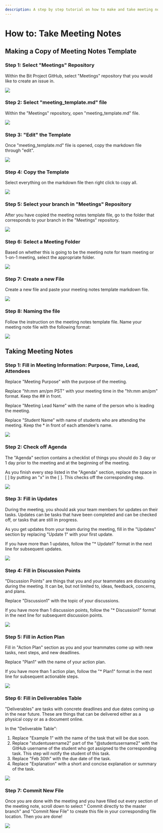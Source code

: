```yaml
---
description: A step by step tutorial on how to make and take meeting notes on GitHub.
---
```


# How to: Take Meeting Notes

## Making a Copy of Meeting Notes Template

### Step 1: Select "Meetings" Repository

Within the Bit Project GitHub, select "Meetings" repository that you would like to create an issue in.

![](../../.gitbook/assets/step-1.PNG)

### Step 2: Select "meeting\_template.md" file

Within the "Meetings" repository, open "meeting\_template.md" file.

![](../../.gitbook/assets/step-2.PNG)

### Step 3: "Edit" the Template

Once "meeting\_template.md" file is opened, copy the markdown file through "edit".

![](../../.gitbook/assets/step-3.PNG)

### Step 4: Copy the Template

Select everything on the markdown file then right click to copy all. 

![](../../.gitbook/assets/step-4.PNG)

### Step 5: Select your branch in "Meetings" Repository

After you have copied the meeting notes template file, go to the folder that corresponds to your branch in the "Meetings" repository. 

![](../../.gitbook/assets/step-5.PNG)

### Step 6: Select a Meeting Folder

Based on whether this is going to be the meeting note for team meeting or 1-on-1 meeting, select the appropriate folder. 

![](../../.gitbook/assets/step-6.PNG)

### Step 7: Create a new File

Create a new file and paste your meeting notes template markdown file. 

![](../../.gitbook/assets/step-7.PNG)

### Step 8: Naming the file

Follow the instruction on the meeting notes template file. Name your meeting note file with the following format: 

![](../../.gitbook/assets/step-8.PNG)

## Taking Meeting Notes

### Step 1: Fill in Meeting Information: Purpose, Time, Lead, Attendees

Replace "Meeting Purpose" with the purpose of the meeting.

Replace "hh:mm am/pm PST" with your meeting time in the "hh:mm am/pm" format. Keep the \#\# in front. 

Replace "Meeting Lead Name" with the name of the person who is leading the meeting. 

Replace "Student Name" with name of students who are attending the meeting. Keep the \* in front of each attendee's name. 

![](../../.gitbook/assets/step-9.PNG)

### Step 2: Check off Agenda

The "Agenda" section contains a checklist of things you should do 3 day or 1 day prior to the meeting and at the beginning of the meeting. 

As you finish every step listed in the "Agenda" section, replace the space in \[ \] by putting an "x" in the \[ \]. This checks off the corresponding step. 

![](../../.gitbook/assets/step-10.PNG)

### Step 3: Fill in Updates

During the meeting, you should ask your team members for updates on their tasks. Updates can be tasks that have been completed and can be checked off, or tasks that are still in progress. 

As you get updates from your team during the meeting, fill in the "Updates" section by replacing "Update 1" with your first update.

If you have more than 1 updates, follow the "\*  Update1" format in the next line for subsequent updates. 

![](../../.gitbook/assets/step-11.PNG)

### Step 4: Fill in Discussion Points

"Discussion Points" are things that you and your teammates are discussing during the meeting. It can be, but not limited to, ideas, feedback, concerns, and plans. 

Replace "Discussion1" with the topic of your discussions. 

If you have more than 1 discussion points, follow the "\*  Discussion1" format in the next line for subsequent discussion points. 

![](../../.gitbook/assets/step-12.PNG)

### Step 5: Fill in Action Plan

Fill in "Action Plan" section as you and your teammates come up with new tasks, next steps, and new deadlines. 

Replace "Plan1" with the name of your action plan. 

If you have more than 1 action plan, follow the "\*  Plan1" format in the next line for subsequent actionable steps.

![](../../.gitbook/assets/step-13.PNG)

### Step 6: Fill in Deliverables Table

"Deliverables" are tasks with concrete deadlines and due dates coming up in the near future. These are things that can be delivered either as a physical copy or as a document online. 

In the "Deliverable Table":

1. Replace "Example 1" with the name of the task that will be due soon. 
2. Replace "studentusername2" part of the "@studentusername2" with the GitHub username of the student who got assigned to the corresponding task. This step will notify the student of this task. 
3. Replace "Feb 30th" with the due date of the task. 
4. Replace "Explanation" with a short and concise explanation or summary of the task.

![](../../.gitbook/assets/step-14.PNG)

### Step 7: Commit New File

Once you are done with the meeting and you have filled out every section of the meeting note, scroll down to select " Commit directly to the master branch" and "Commit New File" to create this file in your corresponding file location. Then you are done!

![](../../.gitbook/assets/step-15.PNG)





